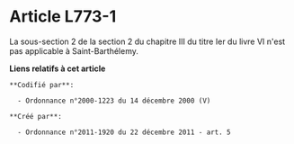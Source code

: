# Article L773-1

La sous-section 2 de la section 2 du chapitre III du titre Ier du livre VI n'est pas applicable à Saint-Barthélemy.

**Liens relatifs à cet article**

	**Codifié par**:

	  - Ordonnance n°2000-1223 du 14 décembre 2000 (V)

	**Créé par**:

	  - Ordonnance n°2011-1920 du 22 décembre 2011 - art. 5
